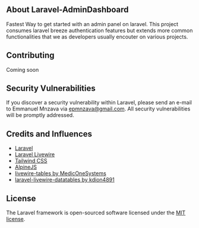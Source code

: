 
## About Laravel-AdminDashboard

Fastest Way to get started with an admin panel on laravel.
This project consumes laravel breeze authentication features but extends more common functionalities that we as developers usually encouter on various projects.

## Contributing

Coming soon 


## Security Vulnerabilities

If you discover a security vulnerability within Laravel, please send an e-mail to Emmanuel Mnzava via [epmnzava@gmail.com](mailto:epmnzava@gmail.com). All security vulnerabilities will be promptly addressed.

## Credits and Influences
- [Laravel](https://laravel.com/)
- [Laravel Livewire](https://laravel-livewire.com/docs/quickstart/)
- [Tailwind CSS](https://tailwindcss.com/)
- [AlpineJS](https://github.com/alpinejs/alpine)
- [livewire-tables by MedicOneSystems](https://github.com/MedicOneSystems/livewire-datatables)
- [laravel-livewire-datatables by kdion4891](https://github.com/kdion4891/laravel-livewire-tables)



## License

The Laravel framework is open-sourced software licensed under the [MIT license](https://opensource.org/licenses/MIT).
